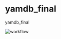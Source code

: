 # yamdb_final
yamdb_final

![workflow](https://github.com/sakovdmitry/yamdb_final/actions/workflows/yamdb_workflow.yml/badge.svg)
